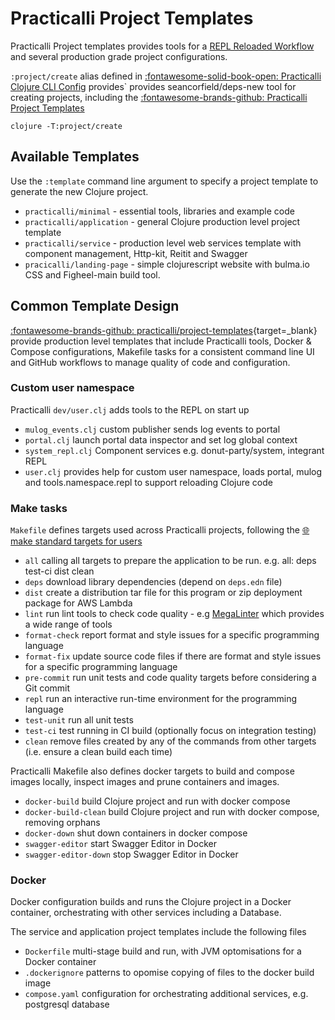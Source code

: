 # Practicalli Project Templates

Practicalli Project templates provides tools for a [REPL Reloaded Workflow](/clojure/clojure-cli/repl-reloaded/) and several production grade project configurations. 

`:project/create` alias defined in [:fontawesome-solid-book-open: Practicalli Clojure CLI Config](https://github.com/practicalli/clojure-cli-config) provides` provides seancorfield/deps-new tool for creating projects, including the [:fontawesome-brands-github: Practicalli Project Templates](https://github.com/practicalli/project-templates)

```shell
clojure -T:project/create 
```

## Available Templates

Use the `:template` command line argument to specify a project template to generate the new Clojure project.

- `practicalli/minimal` - essential tools, libraries and example code
- `practicalli/application` - general Clojure production level project template 
- `practicalli/service` - production level web services template with component management, Http-kit, Reitit and Swagger
- `pracicalli/landing-page` - simple clojurescript website with bulma.io CSS and Figheel-main build tool. 

## Common Template Design

[:fontawesome-brands-github: practicalli/project-templates](https://github.com/practicalli/project-templates){target=_blank} provide production level templates that include Practicalli tools, Docker & Compose configurations, Makefile tasks for a consistent command line UI and GitHub workflows to manage quality of code and configuration.


### Custom user namespace

Practicalli `dev/user.clj` adds tools to the REPL on start up

- `mulog_events.clj` custom publisher sends log events to portal
- `portal.clj` launch portal data inspector and set log global context
- `system_repl.clj` Component services e.g. donut-party/system, integrant REPL
- `user.clj` provides help for custom user namespace, loads portal, mulog and tools.namespace.repl to support reloading Clojure code


### Make tasks

`Makefile` defines targets used across Practicalli projects, following the [:globe_with_meridians: make standard targets for users](https://www.gnu.org/software/make/manual/html_node/Standard-Targets.html)

* `all`  calling all targets to prepare the application to be run. e.g. all: deps test-ci dist clean
* `deps` download library dependencies (depend on `deps.edn` file)
* `dist` create a distribution tar file for this program or zip deployment package for AWS Lambda
* `lint` run lint tools to check code quality  - e.g [MegaLinter](https://oxsecurity.github.io/megalinter/) which provides a wide range of tools
* `format-check` report format and style issues for a specific programming language
* `format-fix` update source code files if there are format and style issues for a specific programming language
* `pre-commit` run unit tests and code quality targets before considering a Git commit
* `repl` run an interactive run-time environment for the programming language
* `test-unit` run all unit tests
* `test-ci` test running in CI build (optionally focus on integration testing)
* `clean` remove files created by any of the commands from other targets (i.e. ensure a clean build each time)

Practicalli Makefile also defines docker targets to build and compose images locally, inspect images and prune containers and images.

- `docker-build` build Clojure project and run with docker compose
- `docker-build-clean` build Clojure project and run with docker compose, removing orphans
- `docker-down` shut down containers in docker compose
- `swagger-editor` start Swagger Editor in Docker
- `swagger-editor-down` stop Swagger Editor in Docker


### Docker

Docker configuration builds and runs the Clojure project in a Docker container, orchestrating with other services including a Database.

The service and application project templates include the following files

- `Dockerfile` multi-stage build and run, with JVM optomisations for a Docker container 
- `.dockerignore` patterns to opomise copying of files to the docker build image
- `compose.yaml` configuration for orchestrating additional services, e.g. postgresql database

